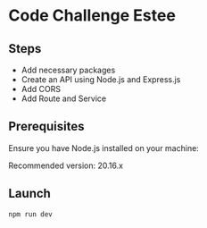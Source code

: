 # Code Challenge Estee

## Steps

- Add necessary packages
- Create an API using Node.js and Express.js
- Add CORS
- Add Route and Service

## Prerequisites

Ensure you have Node.js installed on your machine:

Recommended version: 20.16.x

## Launch

`npm run dev`